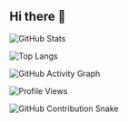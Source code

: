 ## Hi there 👋

<!--
**kidusshoa/kidusshoa** is a ✨ _special_ ✨ repository because its `README.md` (this file) appears on your GitHub profile.

Here are some ideas to get you started:

- 🔭 I’m currently working on ...
- 🌱 I’m currently learning ...
- 👯 I’m looking to collaborate on ...
- 🤔 I’m looking for help with ...
- 💬 Ask me about ...
- 📫 How to reach me: ...
- 😄 Pronouns: ...
- ⚡ Fun fact: ...
-->

![GitHub Stats](https://github-readme-stats.vercel.app/api?username=yourusername&show_icons=true&theme=radical)

![Top Langs](https://github-readme-stats.vercel.app/api/top-langs/?username=yourusername&layout=compact&theme=radical)

![GitHub Activity Graph](https://activity-graph.herokuapp.com/graph?username=yourusername&theme=dracula)

![Profile Views](https://komarev.com/ghpvc/?username=yourusername)

![GitHub Contribution Snake](https://github.com/yourusername/yourusername/blob/output/github-contribution-grid-snake.svg)
